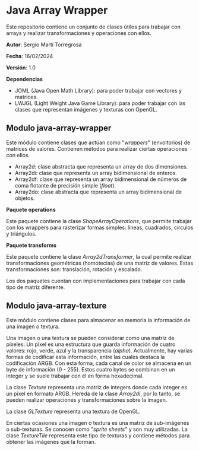 # Java Array Wrapper

Este repositorio contiene un conjunto de clases útiles para trabajar con arrays y realizar transformaciones y operaciones con ellos.

**Autor**: Sergio Martí Torregrosa

**Fecha**: 16/02/2024

**Versión**: 1.0

**Dependencias**

- JOML (Java Open Math Library): para poder trabajar con vectores y matrices.
- LWJGL (Light Weight Java Game Library): para poder trabajar con las clases que representan imágenes y texturas con OpenGL.

## Modulo java-array-wrapper

Este módulo contiene clases que actúan como "*wrappers*" (envoltorios) de matrices de valores. Contienen métodos para 
realizar ciertas operaciones con ellos. 

- Array2d: clase abstracta que representa un array de dos dimensiones.
- Array2di: clase que representa un array bidimensional de enteros.
- Array2df: clase que representa un array bidimensional de números de coma flotante de precisión simple (*float*).
- Array2do: clase abstracta que representa un array bidimensional de objetos.

**Paquete operations**

Este paquete contiene la clase *ShapeArrayOperations*, que permite trabajar con los wrappers para rasterizar formas 
simples: líneas, cuadrados, círculos y triángulos.

**Paquete transforms**

Este paquete contiene la clase *Array2dTransformer*, la cual permite realizar transformaciones geométricas (homotecias) 
de una matriz de valores. Estas transformaciones son: translación, rotación y escalado.


Los dos paquetes cuentan con implementaciones para trabajar con cada tipo de matriz diferente.

## Modulo java-array-texture

Este módulo contiene clases para almacenar en memoria la información de una imagen o textura.

Una imagen o una textura se pueden considerar como una matriz de píxeles. Un pixel es una estructura que guarda 
información de cuatro valores: rojo, verde, azul y la transparencia (*alpha*). Actualmente, hay varias formas de 
codificar esta información, entre las cuales destaca la codificación ARGB. Con esta forma, cada canal de color se 
almacena en un byte de información (0 - 255). Estos cuatro bytes se combinan en un integer y se suele trabajar con él 
en forma hexadecimal.

La clase *Texture* representa una matriz de integers donde cada integer es un pixel en formato ARGB. 
Hereda de la clase *Array2di*, por lo tanto, se pueden realizar operaciones y transformaciones sobre la imagen.

La clase *GLTexture* representa una textura de OpenGL.

En ciertas ocasiones una imagen o textura es una matriz de sub-imágenes o sub-texturas. Se conocen como 
"*sprite sheets*" y son muy utilizadas. La clase *TextureTile* representa este tipo de texturas y contiene métodos para 
obtener las imágenes que la forman.

